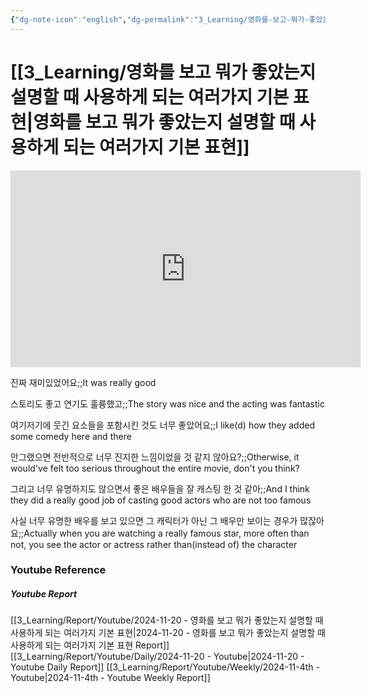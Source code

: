 ```yaml
---
{"dg-note-icon":"english","dg-permalink":"3_Learning/영화를-보고-뭐가-좋았는지-설명할-때-사용하게-되는-여러가지-기본-표현","created-date":"2024-11-20 10:22:28 pm","date":"2024-11-20","type":"youtube","tags":["youtube","english","flashcards"],"aliases":null,"youtuber":"빨모쌤","channelName":"라이브 아카데미","link":"https://www.youtube.com/watch?v=Z3cBcSXlLv4","img":"https://img.youtube.com/vi/Z3cBcSXlLv4/0.jpg","dg-publish":true,"permalink":"/3_Learning/영화를-보고-뭐가-좋았는지-설명할-때-사용하게-되는-여러가지-기본-표현/","dgPassFrontmatter":true,"noteIcon":"english"}
---
```


# [[3_Learning/영화를 보고 뭐가 좋았는지 설명할 때 사용하게 되는 여러가지 기본 표현\|영화를 보고 뭐가 좋았는지 설명할 때 사용하게 되는 여러가지 기본 표현]]


<div class="container-root"><span></span></div><div><div class="container-root"><iframe width="560" height="315" src="https://www.youtube.com/embed/Z3cBcSXlLv4" title="YouTube video player" frameborder="0" allow="accelerometer; autoplay; clipboard-write; encrypted-media; gyroscope; picture-in-picture; web-share" allowfullscreen=""></iframe></div></div>

진짜 재미있었어요;;It was really good
<!--SR:!2024-12-30,15,290-->
스토리도 좋고 연기도 훌륭했고;;The story was nice and the acting was fantastic
<!--SR:!2025-01-28,48,307-->
여기저기에 웃긴 요소들을 포함시킨 것도 너무 좋았어요;;I like(d) how they added some comedy here and there
<!--SR:!2024-12-17,2,210-->
안그랬으면 전반적으로 너무 진지한 느낌이었을 것 같지 않아요?;;Otherwise, it would've felt too serious throughout the entire movie, don't you think?
<!--SR:!2024-11-27,3,250-->
그리고 너무 유명하지도 않으면서 좋은 배우들을 잘 캐스팅 한 것 같아;;And I think they did a really good job of casting good actors who are not too famous
<!--SR:!2025-01-24,45,290-->
사실 너무 유명한 배우를 보고 있으면 그 캐릭터가 아닌 그 배우만 보이는 경우가 많잖아요;;Actually when you are watching a really famous star, more often than not,  you see the actor or actress rather than(instead of) the character
<!--SR:!2025-01-05,3,210-->











### Youtube Reference
##### Youtube Report
[[3_Learning/Report/Youtube/2024-11-20 - 영화를 보고 뭐가 좋았는지 설명할 때 사용하게 되는 여러가지 기본 표현\|2024-11-20 - 영화를 보고 뭐가 좋았는지 설명할 때 사용하게 되는 여러가지 기본 표현 Report]]
[[3_Learning/Report/Youtube/Daily/2024-11-20 - Youtube\|2024-11-20 - Youtube Daily Report]]
[[3_Learning/Report/Youtube/Weekly/2024-11-4th - Youtube\|2024-11-4th - Youtube Weekly Report]]

